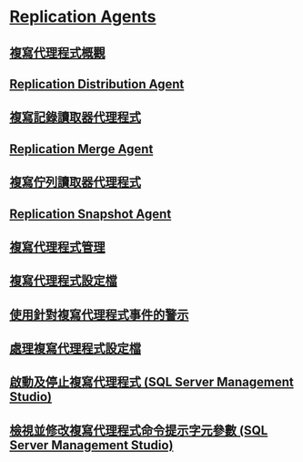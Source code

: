 # [Replication Agents](replication-agents.md)
## [複寫代理程式概觀](replication-agents-overview.md)
## [Replication Distribution Agent](replication-distribution-agent.md)
## [複寫記錄讀取器代理程式](replication-log-reader-agent.md)
## [Replication Merge Agent](replication-merge-agent.md)
## [複寫佇列讀取器代理程式](replication-queue-reader-agent.md)
## [Replication Snapshot Agent](replication-snapshot-agent.md)
## [複寫代理程式管理](replication-agent-administration.md)
## [複寫代理程式設定檔](replication-agent-profiles.md)
## [使用針對複寫代理程式事件的警示](use-alerts-for-replication-agent-events.md)
## [處理複寫代理程式設定檔](work-with-replication-agent-profiles.md)
## [啟動及停止複寫代理程式 (SQL Server Management Studio)](start-and-stop-a-replication-agent-sql-server-management-studio.md)
## [檢視並修改複寫代理程式命令提示字元參數 (SQL Server Management Studio)](view-and-modify-replication-agent-command-prompt-parameters.md)
